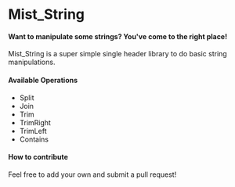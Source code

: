 # Mist_String
#### Want to manipulate some strings? You've come to the right place!
Mist_String is a super simple single header library to do basic string manipulations.

#### Available Operations
- Split
- Join
- Trim
- TrimRight
- TrimLeft
- Contains

#### How to contribute
Feel free to add your own and submit a pull request!
